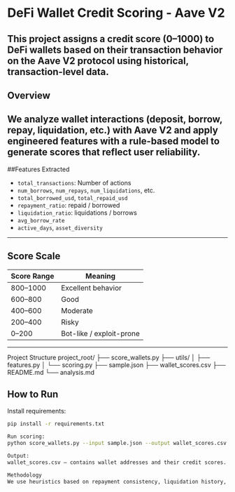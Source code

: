 # DeFi Wallet Credit Scoring - Aave V2

This project assigns a **credit score (0–1000)** to DeFi wallets based on their transaction behavior on the Aave V2 protocol using historical, transaction-level data.
---

## Overview

We analyze wallet interactions (deposit, borrow, repay, liquidation, etc.) with Aave V2 and apply engineered features with a rule-based model to generate scores that reflect user reliability.
---

##Features Extracted
- `total_transactions`: Number of actions
- `num_borrows`, `num_repays`, `num_liquidations`, etc.
- `total_borrowed_usd`, `total_repaid_usd`
- `repayment_ratio`: repaid / borrowed
- `liquidation_ratio`: liquidations / borrows
- `avg_borrow_rate`
- `active_days`, `asset_diversity`

---

## Score Scale

| Score Range | Meaning |
|-------------|---------|
| 800–1000    | Excellent behavior |
| 600–800     | Good |
| 400–600     | Moderate |
| 200–400     | Risky |
| 0–200       | Bot-like / exploit-prone |

---

Project Structure
project_root/
├── score_wallets.py
├── utils/
│   ├── features.py
│   └── scoring.py
├── sample.json
├── wallet_scores.csv
├── README.md
└── analysis.md

## How to Run

Install requirements:

```bash
pip install -r requirements.txt

Run scoring:
python score_wallets.py --input sample.json --output wallet_scores.csv

Output:
wallet_scores.csv – contains wallet addresses and their credit scores.

Methodology
We use heuristics based on repayment consistency, liquidation history, and activity patterns. More advanced models (e.g., LightGBM) can be trained with labeled data in future versions.


